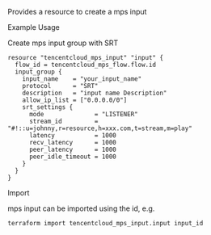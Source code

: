 Provides a resource to create a mps input

Example Usage

Create mps input group with SRT

```hcl
resource "tencentcloud_mps_input" "input" {
  flow_id = tencentcloud_mps_flow.flow.id
  input_group {
    input_name    = "your_input_name"
    protocol      = "SRT"
    description   = "input name Description"
    allow_ip_list = ["0.0.0.0/0"]
    srt_settings {
      mode              = "LISTENER"
      stream_id         = "#!::u=johnny,r=resource,h=xxx.com,t=stream,m=play"
      latency           = 1000
      recv_latency      = 1000
      peer_latency      = 1000
      peer_idle_timeout = 1000
    }
  }
}
```

Import

mps input can be imported using the id, e.g.

```
terraform import tencentcloud_mps_input.input input_id
```
